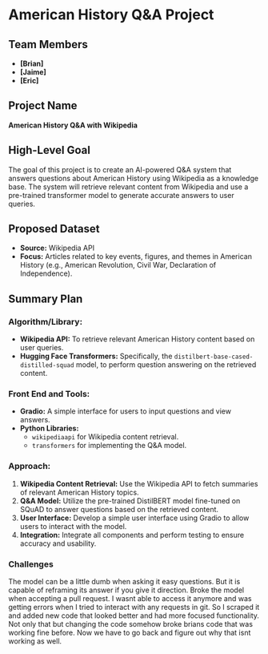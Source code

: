 # **American History Q&A Project**

## **Team Members**
- **[Brian]**
- **[Jaime]**
- **[Eric]**

## **Project Name**
**American History Q&A with Wikipedia**

## **High-Level Goal**
The goal of this project is to create an AI-powered Q&A system that answers questions about American History using Wikipedia as a knowledge base. The system will retrieve relevant content from Wikipedia and use a pre-trained transformer model to generate accurate answers to user queries.

## **Proposed Dataset**
- **Source:** Wikipedia API  
- **Focus:** Articles related to key events, figures, and themes in American History (e.g., American Revolution, Civil War, Declaration of Independence).

## **Summary Plan**

### **Algorithm/Library:**
- **Wikipedia API:** To retrieve relevant American History content based on user queries.
- **Hugging Face Transformers:** Specifically, the `distilbert-base-cased-distilled-squad` model, to perform question answering on the retrieved content.
  
### **Front End and Tools:**
- **Gradio:** A simple interface for users to input questions and view answers.
- **Python Libraries:** 
  - `wikipediaapi` for Wikipedia content retrieval.
  - `transformers` for implementing the Q&A model.
  
### **Approach:**
1. **Wikipedia Content Retrieval:** Use the Wikipedia API to fetch summaries of relevant American History topics.
2. **Q&A Model:** Utilize the pre-trained DistilBERT model fine-tuned on SQuAD to answer questions based on the retrieved content.
3. **User Interface:** Develop a simple user interface using Gradio to allow users to interact with the model.
4. **Integration:** Integrate all components and perform testing to ensure accuracy and usability.

### **Challenges** 
The model can be a little dumb when asking it easy questions. But it is capable of reframing its answer if you give it direction.
Broke the model when accepting a pull request. I wasnt able to access it anymore and was getting errors when I tried to interact with any requests in git. So I scraped it and added new code that looked better and had more focused functionality.
Not only that but changing the code somehow broke brians code that was working fine before. Now we have to go back and figure out why that isnt working as well.
